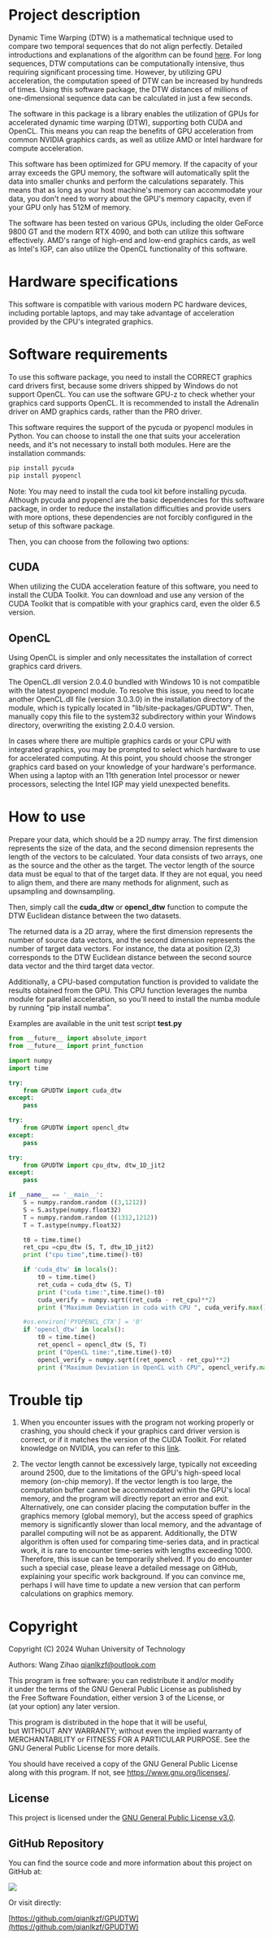# Project description

Dynamic Time Warping (DTW) is a mathematical technique used to compare two temporal sequences that do not align perfectly. Detailed introductions and explanations of the algorithm can be found [here](https://builtin.com/data-science/dynamic-time-warping). For long sequences, DTW computations can be computationally intensive, thus requiring significant processing time. However, by utilizing GPU acceleration, the computation speed of DTW can be increased by hundreds of times. Using this software package, the DTW distances of millions of one-dimensional sequence data can be calculated in just a few seconds.

The software in this package is a library enables the utilization of GPUs for accelerated dynamic time warping (DTW), supporting both CUDA and OpenCL. This means you can reap the benefits of GPU acceleration from common NVIDIA graphics cards, as well as utilize AMD or Intel hardware for compute acceleration.

This software has been optimized for GPU memory. If the capacity of your array exceeds the GPU memory, the software will automatically split the data into smaller chunks and perform the calculations separately. This means that as long as your host machine's memory can accommodate your data, you don't need to worry about the GPU's memory capacity, even if your GPU only has 512M of memory.

The software has been tested on various GPUs, including the older GeForce 9800 GT and the modern RTX 4090, and both can utilize this software effectively. AMD's range of high-end and low-end graphics cards, as well as Intel's IGP, can also utilize the OpenCL functionality of this software. 

# Hardware specifications

This software is compatible with various modern PC hardware devices, including portable laptops, and may take advantage of acceleration provided by the CPU's integrated graphics.

# Software requirements

To use this software package, you need to install the CORRECT graphics card drivers first, because some drivers shipped by Windows do not support OpenCL. You can use the software GPU-z to check whether your graphics card supports OpenCL. It is recommended to install the Adrenalin driver on AMD graphics cards, rather than the PRO driver.

This software requires the support of the pycuda or pyopencl modules in Python. You can choose to install the one that suits your acceleration needs, and it's not necessary to install both modules. Here are the installation commands:
~~~bash
pip install pycuda
pip install pyopencl
~~~
Note: You may need to install the cuda tool kit before installing pycuda. Although pycuda and pyopencl are the basic dependencies for this software package, in order to reduce the installation difficulties and provide users with more options, these dependencies are not forcibly configured in the setup of this software package.

Then, you can choose from the following two options:

## CUDA
When utilizing the CUDA acceleration feature of this software, you need to install the CUDA Toolkit. You can download and use any version of the CUDA Toolkit that is compatible with your graphics card, even the older 6.5 version.

## OpenCL
Using OpenCL is simpler and only necessitates the installation of correct graphics card drivers. 

The OpenCL.dll version 2.0.4.0 bundled with Windows 10 is not compatible with the latest pyopencl module. To resolve this issue, you need to locate another OpenCL.dll file (version 3.0.3.0) in the installation directory of the module, which is typically located in "lib/site-packages/GPUDTW". Then, manually copy this file to the system32 subdirectory within your Windows directory, overwriting the existing 2.0.4.0 version.

In cases where there are multiple graphics cards or your CPU with integrated graphics, you may be prompted to select which hardware to use for accelerated computing. At this point, you should choose the stronger graphics card based on your knowledge of your hardware's performance. When using a laptop with an 11th generation Intel processor or newer processors, selecting the Intel IGP may yield unexpected benefits.

# How to use

Prepare your data, which should be a 2D numpy array. The first dimension represents the size of the data, and the second dimension represents the length of the vectors to be calculated. Your data consists of two arrays, one as the source and the other as the target. The vector length of the source data must be equal to that of the target data. If they are not equal, you need to align them, and there are many methods for alignment, such as upsampling and downsampling. 

Then, simply call the **cuda_dtw** or **opencl_dtw** function to compute the DTW Euclidean distance between the two datasets. 

The returned data is a 2D array, where the first dimension represents the number of source data vectors, and the second dimension represents the number of target data vectors. For instance, the data at position (2,3) corresponds to the DTW Euclidean distance between the second source data vector and the third target data vector.

Additionally, a CPU-based computation function is provided to validate the results obtained from the GPU. This CPU function leverages the numba module for parallel acceleration, so you'll need to install the numba module by running "pip install numba".

Examples are available in the unit test script **test.py**

~~~python
from __future__ import absolute_import
from __future__ import print_function

import numpy
import time

try:
    from GPUDTW import cuda_dtw
except:
    pass

try:
    from GPUDTW import opencl_dtw
except:
    pass

try:
    from GPUDTW import cpu_dtw, dtw_1D_jit2
except:
    pass

if __name__ == '__main__':
    S = numpy.random.random ((3,1212))
    S = S.astype(numpy.float32)
    T = numpy.random.random ((1312,1212))
    T = T.astype(numpy.float32)

    t0 = time.time()
    ret_cpu =cpu_dtw (S, T, dtw_1D_jit2)
    print ("cpu time",time.time()-t0)

    if 'cuda_dtw' in locals():
        t0 = time.time()
        ret_cuda = cuda_dtw (S, T)
        print ("cuda time:",time.time()-t0)
        cuda_verify = numpy.sqrt((ret_cuda - ret_cpu)**2)
        print ("Maximum Deviation in cuda with CPU ", cuda_verify.max())

    #os.environ['PYOPENCL_CTX'] = '0'
    if 'opencl_dtw' in locals():
        t0 = time.time()
        ret_opencl = opencl_dtw (S, T)
        print ("OpenCL time:",time.time()-t0)
        opencl_verify = numpy.sqrt((ret_opencl - ret_cpu)**2)
        print ("Maximum Deviation in OpenCL with CPU", opencl_verify.max())
~~~

# Trouble tip

1. When you encounter issues with the program not working properly or crashing, you should check if your graphics card driver version is correct, or if it matches the version of the CUDA Toolkit. For related knowledge on NVIDIA, you can refer to this [link](https://developer.nvidia.com/cuda-gpus).

2. The vector length cannot be excessively large, typically not exceeding around 2500, due to the limitations of the GPU's high-speed local memory (on-chip memory). If the vector length is too large, the computation buffer cannot be accommodated within the GPU's local memory, and the program will directly report an error and exit. Alternatively, one can consider placing the computation buffer in the graphics memory (global memory), but the access speed of graphics memory is significantly slower than local memory, and the advantage of parallel computing will not be as apparent. Additionally, the DTW algorithm is often used for comparing time-series data, and in practical work, it is rare to encounter time-series with lengths exceeding 1000. Therefore, this issue can be temporarily shelved. If you do encounter such a special case, please leave a detailed message on GitHub, explaining your specific work background. If you can convince me, perhaps I will have time to update a new version that can perform calculations on graphics memory.

# Copyright

 Copyright (C) 2024 Wuhan University of Technology

 Authors: Wang Zihao <qianlkzf@outlook.com> 
  
 This program is free software: you can redistribute it and/or modify  
 it under the terms of the GNU General Public License as published by  
 the Free Software Foundation, either version 3 of the License, or  
 (at your option) any later version.  
  
 This program is distributed in the hope that it will be useful,  
 but WITHOUT ANY WARRANTY; without even the implied warranty of  
 MERCHANTABILITY or FITNESS FOR A PARTICULAR PURPOSE.  See the  
 GNU General Public License for more details.  
  
 You should have received a copy of the GNU General Public License  
 along with this program.  If not, see <https://www.gnu.org/licenses/>.  
 
## License  
  
This project is licensed under the [GNU General Public License v3.0](LICENSE).  
  
## GitHub Repository  
  
You can find the source code and more information about this project on GitHub at:  
  
[<img src="https://img.shields.io/badge/GitHub-Repo-blue?logo=github">](https://github.com/qianlkzf/GPUDTW)  
  
Or visit directly:  
  
[https://github.com/qianlkzf/GPUDTW](https://github.com/qianlkzf/GPUDTW)

